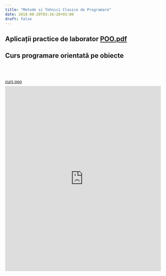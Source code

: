 ```yaml
---
title: "Metode si Tehnici Clasice de Programare"
date: 2018-08-20T03:16:20+03:00
draft: false
---
```


<html>
  <head>
    <title>DomnulTudor - PROGRAMARE ORIENTATA PE OBIECTE</title>
    <link rel="stylesheet" href="static/style.css" type="text/css" />
    <meta http-equiv="Content-Type" content="text/html;charset=utf-8" />
  </head>
  <body>
    <div class="wiki" id="content_view" style="display: block;">
<h2 id="toc0"><a name="x-Aplicații practice de laborator file:POO.pdf"></a>Aplicații practice de laborator <a href="files/POO.pdf">POO.pdf</a></h2>
 <h2 id="toc1"><a name="x-Curs programare orientată pe obiecte"></a>Curs programare orientată pe obiecte</h2>
 <br />
<br />
<a title="View curs poo on Scribd" href="http://www.scribd.com/doc/93080491/curs-poo?secret_password=1wnf8srdr2xg33vjbo8w" style="margin: 12px auto 6px auto; font-family: Helvetica,Arial,Sans-serif; font-style: normal; font-variant: normal; font-weight: normal; font-size: 14px; line-height: normal; font-size-adjust: none; font-stretch: normal; -x-system-font: none; display: block; text-decoration: underline;" rel="nofollow">curs poo</a><iframe class="scribd_iframe_embed" src="http://www.scribd.com/embeds/93080491/content?start_page=1&amp;view_mode=list&amp;access_key=key-15an8ys0exevg961np7n&amp;secret_password=1wnf8srdr2xg33vjbo8w" data-auto-height="true" data-aspect-ratio="0.772727272727273" scrolling="no" id="doc_98714" width="100%" height="600" frameborder="0" name="doc_98714"></iframe>
    </div>
  </body>
</html>